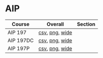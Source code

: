 # AIP

| Course | Overall | Section |
| ------ | ------- | ------- |
| AIP 197 | [csv](https://github.com/UCSD-Historical-Enrollment-Data/2024Fall/blob/main/overall/AIP%20197.csv), [png](https://raw.githubusercontent.com/UCSD-Historical-Enrollment-Data/2024Fall/main/plot_overall/AIP%20197.png), [wide](https://raw.githubusercontent.com/UCSD-Historical-Enrollment-Data/2024Fall/main/plot_overall_wide/AIP%20197.png) |  |
| AIP 197DC | [csv](https://github.com/UCSD-Historical-Enrollment-Data/2024Fall/blob/main/overall/AIP%20197DC.csv), [png](https://raw.githubusercontent.com/UCSD-Historical-Enrollment-Data/2024Fall/main/plot_overall/AIP%20197DC.png), [wide](https://raw.githubusercontent.com/UCSD-Historical-Enrollment-Data/2024Fall/main/plot_overall_wide/AIP%20197DC.png) |  |
| AIP 197P | [csv](https://github.com/UCSD-Historical-Enrollment-Data/2024Fall/blob/main/overall/AIP%20197P.csv), [png](https://raw.githubusercontent.com/UCSD-Historical-Enrollment-Data/2024Fall/main/plot_overall/AIP%20197P.png), [wide](https://raw.githubusercontent.com/UCSD-Historical-Enrollment-Data/2024Fall/main/plot_overall_wide/AIP%20197P.png) |  |
